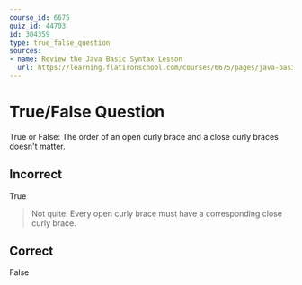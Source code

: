 ```yaml
---
course_id: 6675
quiz_id: 44703
id: 304359
type: true_false_question
sources:
- name: Review the Java Basic Syntax Lesson
  url: https://learning.flatironschool.com/courses/6675/pages/java-basic-syntax?module_item_id=533226
---
```


# True/False Question

True or False: The order of an open curly brace and a close curly braces doesn't
matter.

## Incorrect

True

> Not quite. Every open curly brace must have a corresponding close curly brace.

## Correct

False
